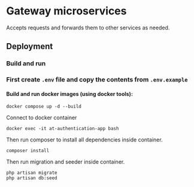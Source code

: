 # Gateway microservices

Accepts requests and forwards them to other services as needed.

## Deployment

### Build and run

### First create `.env` file and copy the contents from `.env.example`

#### Build and run docker images (using docker tools):

```
docker compose up -d --build
```

Connect to docker container

```
docker exec -it at-authentication-app bash
```

Then run composer to install all dependencies inside container.

```
composer install
```

Then run migration and seeder inside container.

```
php artisan migrate
php artisan db:seed
```
